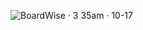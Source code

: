 ![BoardWise · 3 35am · 10-17](https://github.com/user-attachments/assets/8125d1be-4c03-4937-ad2f-67d1001eb565)
